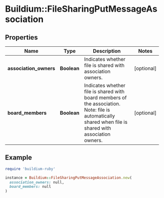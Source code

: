 # Buildium::FileSharingPutMessageAssociation

## Properties

| Name | Type | Description | Notes |
| ---- | ---- | ----------- | ----- |
| **association_owners** | **Boolean** | Indicates whether file is shared with association owners. | [optional] |
| **board_members** | **Boolean** | Indicates whether file is shared with board members of the association. Note: file is automatically shared when file is shared with association owners. | [optional] |

## Example

```ruby
require 'buildium-ruby'

instance = Buildium::FileSharingPutMessageAssociation.new(
  association_owners: null,
  board_members: null
)
```

